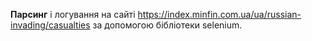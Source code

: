 **Парсинг** і логування на сайті https://index.minfin.com.ua/ua/russian-invading/casualties за допомогою бібліотеки selenium.